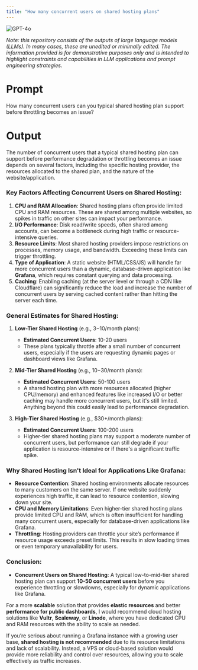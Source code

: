 ```yaml
---
title: "How many concurrent users on shared hosting plans"
---
```

![GPT-4o](https://img.shields.io/badge/GPT--4o-3333FF?style=for-the-badge&logo=openai&logoColor=white)



*Note: this repository consists of the outputs of large language models (LLMs). In many cases, these are unedited or minimally edited. The information provided is for demonstrative purposes only and is intended to highlight constraints and capabilities in LLM applications and prompt engineering strategies.*


# Prompt

How many concurrent users can you typical shared hosting plan support before throttling becomes an issue?

# Output

The number of concurrent users that a typical shared hosting plan can support before performance degradation or throttling becomes an issue depends on several factors, including the specific hosting provider, the resources allocated to the shared plan, and the nature of the website/application.

### Key Factors Affecting Concurrent Users on Shared Hosting:
1. **CPU and RAM Allocation**: Shared hosting plans often provide limited CPU and RAM resources. These are shared among multiple websites, so spikes in traffic on other sites can impact your performance.
2. **I/O Performance**: Disk read/write speeds, often shared among accounts, can become a bottleneck during high traffic or resource-intensive queries.
3. **Resource Limits**: Most shared hosting providers impose restrictions on processes, memory usage, and bandwidth. Exceeding these limits can trigger throttling.
4. **Type of Application**: A static website (HTML/CSS/JS) will handle far more concurrent users than a dynamic, database-driven application like **Grafana**, which requires constant querying and data processing.
5. **Caching**: Enabling caching (at the server level or through a CDN like Cloudflare) can significantly reduce the load and increase the number of concurrent users by serving cached content rather than hitting the server each time.

### General Estimates for Shared Hosting:
1. **Low-Tier Shared Hosting** (e.g., $3-$10/month plans):
   - **Estimated Concurrent Users**: 10-20 users
   - These plans typically throttle after a small number of concurrent users, especially if the users are requesting dynamic pages or dashboard views like Grafana.

2. **Mid-Tier Shared Hosting** (e.g., $10-$30/month plans):
   - **Estimated Concurrent Users**: 50-100 users
   - A shared hosting plan with more resources allocated (higher CPU/memory) and enhanced features like increased I/O or better caching may handle more concurrent users, but it's still limited. Anything beyond this could easily lead to performance degradation.

3. **High-Tier Shared Hosting** (e.g., $30+/month plans):
   - **Estimated Concurrent Users**: 100-200 users
   - Higher-tier shared hosting plans may support a moderate number of concurrent users, but performance can still degrade if your application is resource-intensive or if there's a significant traffic spike.

### Why Shared Hosting Isn't Ideal for Applications Like Grafana:
- **Resource Contention**: Shared hosting environments allocate resources to many customers on the same server. If one website suddenly experiences high traffic, it can lead to resource contention, slowing down your site.
- **CPU and Memory Limitations**: Even higher-tier shared hosting plans provide limited CPU and RAM, which is often insufficient for handling many concurrent users, especially for database-driven applications like Grafana.
- **Throttling**: Hosting providers can throttle your site’s performance if resource usage exceeds preset limits. This results in slow loading times or even temporary unavailability for users.

### Conclusion:

- **Concurrent Users on Shared Hosting**: A typical low-to-mid-tier shared hosting plan can support **10-50 concurrent users** before you experience throttling or slowdowns, especially for dynamic applications like Grafana.
  
For a more **scalable** solution that provides **elastic resources** and better **performance for public dashboards**, I would recommend cloud hosting solutions like **Vultr**, **Scaleway**, or **Linode**, where you have dedicated CPU and RAM resources with the ability to scale as needed.

If you’re serious about running a Grafana instance with a growing user base, **shared hosting is not recommended** due to its resource limitations and lack of scalability. Instead, a VPS or cloud-based solution would provide more reliability and control over resources, allowing you to scale effectively as traffic increases.